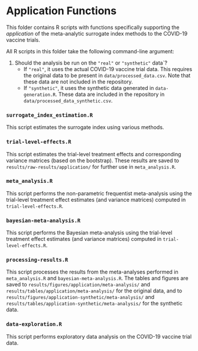 # Application Functions

This folder contains R scripts with functions specifically supporting the *application* 
of the meta-analytic surrogate index methods to the COVID-19 vaccine trials.

All R scripts in this folder take the following command-line argument:

1. Should the analysis be run on the `"real"` or `"synthetic"` data`?
   - If `"real"`, it uses the actual COVID-19 vaccine trial data. This requires 
   the original data to be present in `data/processed_data.csv`. Note that these
   data are not included in the repository. 
   - If `"synthetic"`, it uses the synthetic data generated in `data-generation.R`.
   These data are included in the repository in `data/processed_data_synthetic.csv`.

### `surrogate_index_estimation.R`

This script estimates the surrogate index using various methods.

### `trial-level-effects.R`

This script estimates the trial-level treatment effects and corresponding variance
matrices (based on the bootstrap). These results are saved to `results/raw-results/application/`
for further use in `meta_analysis.R`. 

### `meta_analysis.R`

This script performs the non-parametric frequentist meta-analysis using the
trial-level treatment effect estimates (and variance matrices) computed in
`trial-level-effects.R`.

### `bayesian-meta-analysis.R`

This script performs the Bayesian meta-analysis using the trial-level treatment
effect estimates (and variance matrices) computed in `trial-level-effects.R`.

### `processing-results.R`

This script processes the results from the meta-analyses performed in
`meta_analysis.R` and `bayesian-meta-analysis.R`. The tables and figures are
saved to `results/figures/application/meta-analysis/` and
`results/tables/application/meta-analysis/` for the original data, and to
`results/figures/application-synthetic/meta-analysis/` and
`results/tables/application-synthetic/meta-analysis/` for the synthetic data.


### `data-exploration.R`

This script performs exploratory data analysis on the COVID-19 vaccine trial data.

